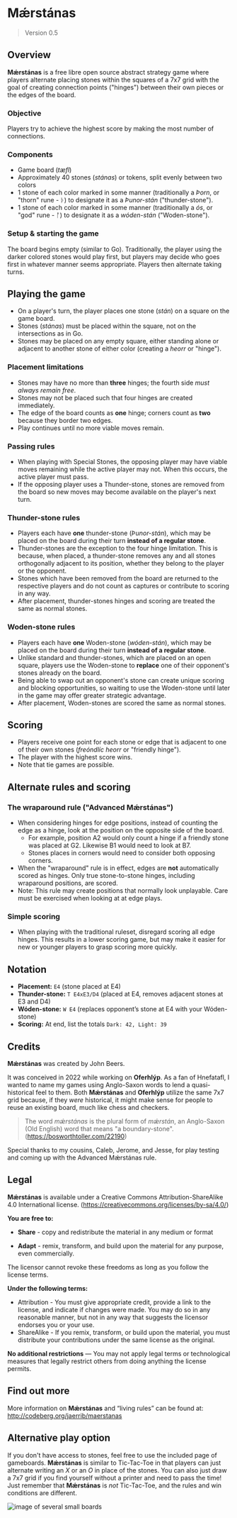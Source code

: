 # Mǽrstánas

> Version 0.5

## Overview

**Mǽrstánas** is a free libre open source abstract strategy game where players alternate placing stones within the squares of a 7x7 grid with the goal of creating connection points ("hinges") between their own pieces or the edges of the board.

### Objective

Players try to achieve the highest score by making the most number of connections.

### Components

- Game board (*tæfl*)
- Approximately 40 stones (*stánas*) or tokens, split evenly between two colors
- 1 stone of each color marked in some manner (traditionally a *Þorn*, or "thorn" rune - ᚦ) to designate it as a *Þunor-stán* ("thunder-stone").
- 1 stone of each color marked in some manner (traditionally a *ós*, or "god" rune - ᚩ) to designate it as a *wóden-stán* ("Woden-stone").

### Setup & starting the game

The board begins empty (similar to Go). Traditionally, the player using the darker colored stones would play first, but players may decide who goes first in whatever manner seems appropriate. Players then alternate taking turns.

## Playing the game

- On a player's turn, the player places one stone (*stán*) on a square on the game board.
- Stones (*stánas*) must be placed within the square, not on the intersections as in Go.
- Stones may be placed on any empty square, either standing alone or adjacent to another stone of either color (creating a *heorr* or "hinge").

### Placement limitations

- Stones may have no more than **three** hinges; the fourth side *must always remain free*.
- Stones may not be placed such that four hinges are created immediately.
- The edge of the board counts as **one** hinge; corners count as **two** because they border two edges.
- Play continues until no more viable moves remain.

### Passing rules

- When playing with Special Stones, the opposing player may have viable moves remaining while the active player may not. When this occurs, the active player must pass.
- If the opposing player uses a Thunder-stone, stones are removed from the board so new moves may become available on the player's next turn.

### Thunder-stone rules

- Players each have **one** thunder-stone (*Þunor-stán*), which may be placed on the board during their turn **instead of a regular stone**.
- Thunder-stones are the exception to the four hinge limitation. This is because, when placed, a thunder-stone removes any and all stones orthogonally adjacent to its position, whether they belong to the player or the opponent.
- Stones which have been removed from the board are returned to the respective players and do not count as captures or contribute to scoring in any way.
- After placement, thunder-stones hinges and scoring are treated the same as normal stones.

### Woden-stone rules

- Players each have **one** Woden-stone (*wóden-stán*), which may be placed on the board during their turn **instead of a regular stone**.
- Unlike standard and thunder-stones, which are placed on an open square, players use the Woden-stone to **replace** one of their opponent's stones already on the board.
- Being able to swap out an opponent's stone can create unique scoring and blocking opportunities, so waiting to use the Woden-stone until later in the game may offer greater strategic advantage.
- After placement, Woden-stones are scored the same as normal stones.

## Scoring

- Players receive one point for each stone or edge that is adjacent to one of their own stones (*freóndlíc heorr* or "friendly hinge").
- The player with the highest score wins.
- Note that tie games are possible.

## Alternate rules and scoring

### The wraparound rule ("Advanced Mǽrstánas")

- When considering hinges for edge positions, instead of counting the edge as a hinge, look at the position on the opposite side of the board.
  - For example, position A2 would only count a hinge if a friendly stone was placed at G2. Likewise B1 would need to look at B7.
  - Stones places in corners would need to consider both opposing corners.
- When the "wraparound" rule is in effect, edges are **not** automatically scored as hinges. Only true stone-to-stone hinges, including wraparound positions, are scored.
- Note: This rule may create positions that normally look unplayable. Care must be exercised when looking at at edge plays.

### Simple scoring

- When playing with the traditional ruleset, disregard scoring all edge hinges. This results in a lower scoring game, but may make it easier for new or younger players to grasp scoring more quickly.

## Notation

- **Placement:** `E4` (stone placed at E4)
- **Thunder-stone:** `T E4xE3/D4` (placed at E4, removes adjacent stones at E3 and D4)
- **Wóden-stone:** `W E4` (replaces opponent’s stone at E4 with your Wóden-stone)
- **Scoring:** At end, list the totals `Dark: 42, Light: 39`

## Credits

**Mǽrstánas** was created by John Beers.

It was conceived in 2022 while working on **Oferhlýp**. As a fan of Hnefatafl, I wanted to name my games using Anglo-Saxon words to lend a quasi-historical feel to them. Both **Mǽrstánas** and **Oferhlýp** utilize the same 7x7 grid because, if they *were* historical, it might make sense for people to reuse an existing board, much like chess and checkers.

> The word *mǽrstánas* is the plural form of *mǽrstán*, an Anglo-Saxon (Old English) word that means "a boundary-stone".
> (<https://bosworthtoller.com/22190>)

Special thanks to my cousins, Caleb, Jerome, and Jesse, for play testing and coming up with the Advanced Mǽrstánas rule.

## Legal

**Mǽrstánas** is available under a Creative Commons Attribution-ShareAlike 4.0 International license. (<https://creativecommons.org/licenses/by-sa/4.0/>)

**You are free to:**

- **Share** - copy and redistribute the material in any medium or format

- **Adapt** - remix, transform, and build upon the material for any purpose, even commercially.

The licensor cannot revoke these freedoms as long as you follow the license terms.

**Under the following terms:**

- Attribution - You must give appropriate credit, provide a link to the license, and indicate if changes were made. You may do so in any reasonable manner, but not in any way that suggests the licensor endorses you or your use.
- ShareAlike - If you remix, transform, or build upon the material, you must distribute your contributions under the same license as the original.

**No additional restrictions** — You may not apply legal terms or technological measures that legally restrict others from doing anything the license permits.

## Find out more

More information on **Mǽrstánas** and “living rules” can be found at: <http://codeberg.org/jaerrib/maerstanas>

## Alternative play option

If you don't have access to stones, feel free to use the included page of gameboards. **Mǽrstánas** is similar to Tic-Tac-Toe in that players can just alternate writing an *X* or an *O* in place of the stones. You can also just draw a 7x7 grid if you find yourself without a printer and need to pass the time! Just remember that **Mǽrstánas** is *not* Tic-Tac-Toe, and the rules and win conditions are different.

![image of several small boards](../assets/svg/mini-boards.svg)
